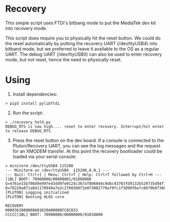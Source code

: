 # Recovery

This simple script uses FTDI's bitbang mode to put the MediaTek dev kit into recovery mode.

This script does require you to physically hit the reset button. We could do the reset automatically by putting the recovery UART (/dev/ttyUSB4) into bitband mode, but we preferred to leave it available to the OS as a regular UART. The debug UART (/dev/ttyUSB0) can also be used to enter recovery mode, but not reset, hence the need to physically reset.

# Using

1. Install dependencies:

```
> pip3 install pylibftdi
```

2. Run the script:

```
> ./recovery_hold.py
DEBUG_RTS is now high.... reset to enter recovery. Interrupt/hit enter to release DEBUG_RTS
```

3. Press the reset button on the dev board. If a console is connected to the Pluton/Recovery UART, you can see the log messages and the request for an XMODEM transfer. At this point the recovery bootloader could be loaded via your serial console:

```
> miniterm /dev/ttyUSB4 115200
--- Miniterm on /dev/ttyUSB4  115200,8,N,1 ---
--- Quit: Ctrl+] | Menu: Ctrl+T | Help: Ctrl+T followed by Ctrl+H ---
[1BL] BOOT: 70900000/00000001/01000000
G=4761e15b786d9e997e43dd9fe0124c367af806044c9dbc43783fd9132b529735d94f17509e6749db8c6f61414a2ba47cc6066efde63d91cd556583f170fe178f
D=78220a871a841178948a7e2c27603b0f2e073082778af0fc1f3890f6efc66f0b8f368520c0cfaf5831a7d6873fbb3ed10a00b299ca4a7a5b5410e30bcfb8a0d9,N=2420a197b6bd4565a9e974c848c4f157a857fd4c7d9bcbfb7337d45b07937add
[PLUTON] Logging initialized
[PLUTON] Booting HLOS core

RECOVERY
0000362000008A01020A00008FC8C833
CCCCC[1BL] BOOT: 70900000/00000000/01010000
```

